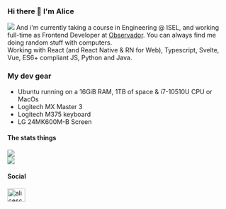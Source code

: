 ### Hi there 👋 I'm Alice
![](https://www.google-analytics.com/collect?v=1&t=event&tid=UA-100869248-2&cid=555&ec=github&ea=pageview&el=profile&ev=1) 
And i'm currently taking a course in Engineering @ ISEL, and working full-time as Frontend Developer at [Observador](http://observador.pt/). You can always find me doing random stuff with computers.  
Working with React (and React Native & RN for Web), Typescript, Svelte, Vue, ES6+ compliant JS, Python and Java.

### My dev gear
- Ubuntu running on a 16GiB RAM, 1TB of space & i7-10510U CPU or MacOs
- Logitech MX Master 3
- Logitech M375 keyboard
- LG 24MK600M-B Screen

#### The stats things
![](https://github-readme-stats.vercel.app/api?username=alicescfernandes&show_icons=true&locale=en)  
![](https://github-readme-stats.vercel.app/api/top-langs?username=alicescfernandes&show_icons=true&locale=en&layout=compact)

#### Social
<p align="left">
<a href="https://linkedin.com/in/alicescfernandes" target="blank"><img align="center" src="https://cdn.jsdelivr.net/npm/simple-icons@3.0.1/icons/linkedin.svg" alt="alicescfernandes" height="30" width="40" /></a>
</p>

<!--
**alicescfernandes/alicescfernandes** is a ✨ _special_ ✨ repository because its `README.md` (this file) appears on your GitHub profile.

Here are some ideas to get you started:

- 🔭 I’m currently working on ...
- 🌱 I’m currently learning ...
- 👯 I’m looking to collaborate on ...
- 🤔 I’m looking for help with ...
- 💬 Ask me about ...
- 📫 How to reach me: ...
- 😄 Pronouns: ...
- ⚡ Fun fact: ...
-->

